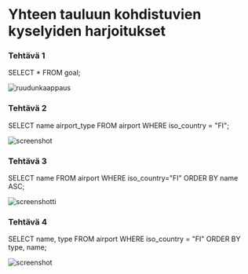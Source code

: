 # Yhteen tauluun kohdistuvien kyselyiden harjoitukset

### Tehtävä 1

SELECT * FROM goal;

![ruudunkaappaus](https://i.imgur.com/tFme2Yk.png)

### Tehtävä 2

SELECT name airport_type FROM airport WHERE iso_country = "FI";

![screenshot](https://i.imgur.com/DStKQ15.png)

### Tehtävä 3

SELECT name FROM airport WHERE iso_country="FI" ORDER BY name ASC;

![screenshotti](https://i.imgur.com/awbmBGP.png)

### Tehtävä 4

SELECT name, type FROM airport WHERE iso_country = "FI" ORDER BY type, name;

![screenshot](https://i.imgur.com/iqXolWc.png)
